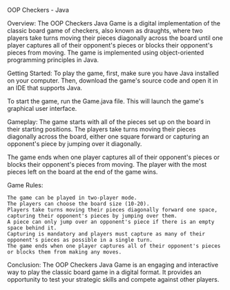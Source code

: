 OOP Checkers - Java

Overview:
The OOP Checkers Java Game is a digital implementation of the classic board game of checkers, also known as draughts, where two players take turns moving their pieces diagonally across the board until one player captures all of their opponent's pieces or blocks their opponent's pieces from moving. The game is implemented using object-oriented programming principles in Java.

Getting Started:
To play the game, first, make sure you have Java installed on your computer. Then, download the game's source code and open it in an IDE that supports Java.

To start the game, run the Game.java file. This will launch the game's graphical user interface.

Gameplay:
The game starts with all of the pieces set up on the board in their starting positions. The players take turns moving their pieces diagonally across the board, either one square forward or capturing an opponent's piece by jumping over it diagonally. 

The game ends when one player captures all of their opponent's pieces or blocks their opponent's pieces from moving. The player with the most pieces left on the board at the end of the game wins.

Game Rules:

    The game can be played in two-player mode.
    The players can choose the board size (10-20).
    Players take turns moving their pieces diagonally forward one space, capturing their opponent's pieces by jumping over them.
    A piece can only jump over an opponent's piece if there is an empty space behind it.
    Capturing is mandatory and players must capture as many of their opponent's pieces as possible in a single turn.
    The game ends when one player captures all of their opponent's pieces or blocks them from making any moves.

Conclusion:
The OOP Checkers Java Game is an engaging and interactive way to play the classic board game in a digital format. It provides an opportunity to test your strategic skills and compete against other players.
